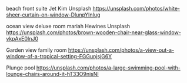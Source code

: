 beach front suite Jet Kim Unsplash
https://unsplash.com/photos/white-sheer-curtain-on-window-DlunpYInIug

ocean view deluxe room mariah Hewines Unsplash
https://unsplash.com/photos/brown-wooden-chair-near-glass-window-vkpAxE0InJ0 

Garden view family room
https://unsplash.com/photos/a-view-out-a-window-of-a-tropical-setting-FGGunjsjG6Y

Plunge pool
https://unsplash.com/photos/a-large-swimming-pool-with-lounge-chairs-around-it-hT33O9nisNI 